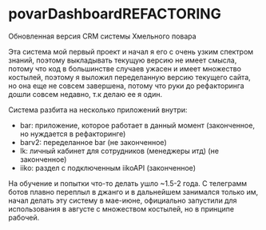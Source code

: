 # povarDashboardREFACTORING
 Обновленная версия CRM системы Хмельного повара

Эта система мой первый проект и начал я его с очень узким спектром знаний, поэтому выкладывать текущую версию не имеет смысла, потому что код в большинстве случаев ужасен и имеет множество костылей, поэтому я выложил переделанную версию текущего сайта, но она еще не совсем завершена, потому что руки до рефакторинга дошли совсем недавно, т.к делаю ее я один.

Система разбита на несколько приложений внутри:
 - bar: приложение, которое работает в данный момент (законченное, но нуждается в рефакторинге)
 - barv2: переделанное bar (не законченное)
 - lk: личный кабинет для сотрудников (менеджеры итд) (не законченное)
 - iiko: раздел с подключенным iikoAPI (законченное)

На обучение и попытки что-то делать ушло ~1.5-2 года. С телеграмм ботов плавно переплыл в джанго и в дальнейшем занимался только им, начал делать эту систему в мае-июне, официально запустили для использования в августе с множеством костылей, но в принципе рабочей.
